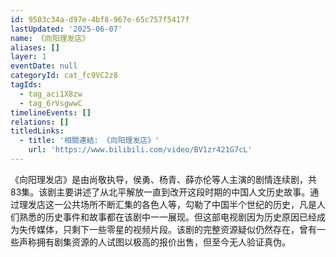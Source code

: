 ```yaml
---
id: 9503c34a-d97e-4bf8-967e-65c757f5417f
lastUpdated: '2025-06-07'
name: 《向阳理发店》
aliases: []
layer: 1
eventDate: null
categoryId: cat_fc9VC2z8
tagIds:
  - tag_aci1X8zw
  - tag_6rVsgwwC
timelineEvents: []
relations: []
titledLinks:
  - title: '相關連結: 《向阳理发店》'
    url: 'https://www.bilibili.com/video/BV1zr421G7cL'
---
```

《向阳理发店》是由尚敬执导，侯勇、杨青、薛亦伦等人主演的剧情连续剧，共83集。该剧主要讲述了从北平解放一直到改开这段时期的中国人文历史故事。通过理发店这一公共场所不断汇集的各色人等，勾勒了中国半个世纪的历史，凡是人们熟悉的历史事件和故事都在该剧中一一展现。但这部电视剧因为历史原因已经成为失传媒体，只剩下一些零星的视频片段。该剧的完整资源疑似仍然存在，曾有一些声称拥有剧集资源的人试图以极高的报价出售，但至今无人验证真伪。
